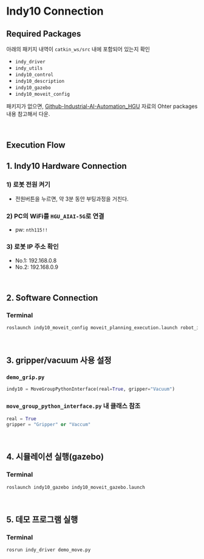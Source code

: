 # Indy10 Connection
## Required Packages
아래의 패키지 내역이 `catkin_ws/src` 내에 포함되어 있는지 확인
- `indy_driver`
- `indy_utils`
- `indy10_control`
- `indy10_description`
- `indy10_gazebo`
- `indy10_moveit_config`

패키지가 없으면, [Github-Industrial-AI-Automation_HGU](https://github.com/ykkimhgu/HGU_IAIA/blob/main/Tutorial/TU_ROS/tutorial/ros/ros-install-packages-for-robot.md) 자료의 Ohter packages 내용 참고해서 다운.

&nbsp;
## Execution Flow
## 1. Indy10 Hardware Connection
### 1) 로봇 전원 켜기
  - 전원버튼을 누르면, 약 3분 동안 부팅과정을 거친다. 


### 2) PC의 WiFi를 `HGU_AIAI-5G`로 연결
   - pw: `nth115!!`


### 3) 로봇 IP 주소 확인
   - No.1: 192.168.0.8
   - No.2: 192.168.0.9

&nbsp;
## 2. Software Connection
### Terminal
```bash
roslaunch indy10_moveit_config moveit_planning_execution.launch robot_ip:=192.168.0.8
```

&nbsp;
## 3. gripper/vacuum 사용 설정

### `demo_grip.py`
```python
indy10 = MoveGroupPythonInterface(real=True, gripper="Vacuum")
```
### `move_group_python_interface.py` 내 클래스 참조
```python
real = True
gripper = "Gripper" or "Vaccum"
```

&nbsp;
## 4. 시뮬레이션 실행(gazebo)
### Terminal
```bash
roslaunch indy10_gazebo indy10_moveit_gazebo.launch
```

&nbsp;
## 5. 데모 프로그램 실행
### Terminal
```bash
rosrun indy_driver demo_move.py
```



